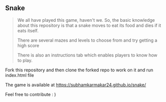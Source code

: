 ## Snake
> We all have played this game, haven't we. So, the basic knowledge about this repository is that a snake moves to eat its food and dies if it eats itself.
>
> There are several mazes and levels to choose from and try getting a high score
>
> There is also an instructions tab which enables players to know how to play.

Fork this repository and then clone the forked repo to work on it and run index.html file

The game is available at https://subhamkarmakar24.github.io/snake/

Feel free to contribute : )

